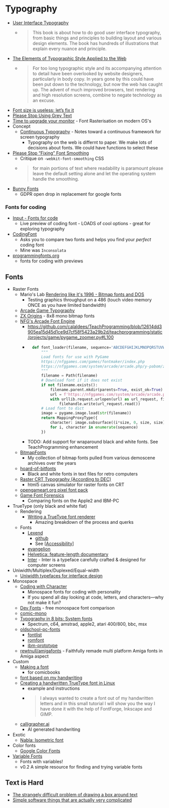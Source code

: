 Typography
==========

* [User Interface Typography](https://imperavi.com/books/ui-typography/)
    * > This book is about how to do good user interface typography, from basic things and principles to building layout and various design elements. The book has hundreds of illustrations that explain every nuance and principle. 
* [The Elements of Typographic Style Applied to the Web](http://webtypography.net/)
    * > For too long typographic style and its accompanying attention to detail have been overlooked by website designers, particularly in body copy. In years gone by this could have been put down to the technology, but now the web has caught up. The advent of much improved browsers, text rendering and high resolution screens, combine to negate technology as an excuse.
* [Font size is useless; let’s fix it](https://tonsky.me/blog/font-size/)
* [Please Stop Using Grey Text](https://tangledweb.xyz/please-stop-using-grey-text-3d3e71acfca8)
* [Time to upgrade your monitor](https://tonsky.me/blog/monitors/) - Font Rasterisation on modern OS's
* Concept
    * [Continuous Typography](https://maxkoehler.com/posts/continuous-typography/) - Notes toward a continuous framework for screen typography
        * Typography on the web is differnt to paper. We make lots of decisions about fonts. We could have functions to select these
* [Please Stop “Fixing” Font Smoothing](https://usabilitypost.com/2012/11/05/stop-fixing-font-smoothing/)
    * Critique on `-webkit-font-smoothing` CSS
    * > for main portions of text where readability is paramount please leave the default setting alone and let the operating system handle the smoothing.
* [Bunny Fonts](https://fonts.bunny.net/about)
    * GDPR open drop in replacement for google fonts

### Fonts for coding

* [Input - Fonts for code](https://input.djr.com/preview/)
    * Live preview of coding font - LOADS of cool options - great for exploring typography
* [CodingFont](https://www.codingfont.com/)
    * Asks you to compare two fonts and helps you find your _perfect_ coding font
    * Mine was `Inconsolata`
* [programmingfonts.org](https://www.programmingfonts.org/)
    * fonts for coding with previews


Fonts
-----

* Raster Fonts
    * Mario's Lab [Rendering like it's 1996 - Bitmap fonts and DOS](https://marioslab.io/posts/rendering-like-its-1996/dos-nostalgia/)
        * Testing graphics throughput on a 486 (touch video memory ONCE as you have limited bandwidth)
    * [Arcade Game Typography](https://readonlymemory.vg/shop/book/arcade-game-typography/)
    * [ZX Origins](https://damieng.com/typography/zx-origins) - 8x8 mono bitmap fonts
    * [NFG's Arcade Font Engine](https://nfggames.com/games/fontmaker/lister.php)
        * https://github.com/calaldees/TeachProgramming/blob/12614dd3905ea15d45d1ce9d7cf58f5423a29b2d/teachprogramming/static/projects/game/pygame_zoomer.py#L100
        * ```python
            def font_loader(filename, sequence='ABCDEFGHIJKLMNOPQRSTUVWXYZ0123456789', size=8, font_name='aof2'):
                """
                Load fonts for use with PyGame
                https://nfggames.com/games/fontmaker/index.php
                https://nfggames.com/system/arcade/arcade.php/y-pabom/z-0/x-ABCDEFGHIJKLMNOPQRSTUVWXYZ01234567890
                """
                filename = Path(filename)
                # Download font if it does not exist
                if not filename.exists():
                    filename.parent.mkdir(parents=True, exist_ok=True)
                    url = f'https://nfggames.com/system/arcade/arcade.php/y-{font_name}/z-{(size/8)-1}/x-{sequence}'
                    with urllib.request.urlopen(url) as url_request, filename.open(mode='wb') as filehandle:
                        filehandle.write(url_request.read())
                # Load font to dict
                image = pygame.image.load(str(filename))
                return MappingProxyType({
                    character: image.subsurface((i*size, 0, size, size))
                    for i, character in enumerate(sequence)
                })
          ```
        * TODO: Add support for wraparound black and white fonts. See TeachProgramming enhancement
    * [BitmapFonts](https://github.com/ianhan/BitmapFonts/blob/main/README.md)
        * My collection of bitmap fonts pulled from various demoscene archives over the years
    * [hoard-of-bitfonts](https://github.com/robhagemans/hoard-of-bitfonts/)
        * Black and white fonts in text files for retro computers
    * [Raster CRT Typography (According to DEC)](https://www.masswerk.at/nowgobang/2019/dec-crt-typography)
        * html5 canvas simulator for raster fonts on CRT
    * [opengameart.org pixel font pack](https://opengameart.org/content/bitmap-font-pack)
    * [Game Font Forensics](https://int10h.org/blog/2024/02/game-font-forensics/)
        * Comparing fonts on the Apple2 and IBM-PC
* TrueType (only black and white flat)
    * Rendering
        * [Writing a TrueType font renderer](https://axleos.com/writing-a-truetype-font-renderer/)
            * Amazing breakdown of the process and querks
    * Fonts
        * [Lexend](https://www.lexend.com/)
            * [github](https://github.com/ThomasJockin/lexend)
            * See [[Accessibility]]
        * [evangelion](https://fontsinuse.com/uses/28760/neon-genesis-evangelion)
        * [Helvetica: feature-length documentary](https://www.hustwit.com/helvetica)
        * [Inter](https://rsms.me/inter/) - Inter is a typeface carefully crafted & designed for computer screens
* Uniwidth/Multiplex/Duplexed/Equal-width
    * [Uniwidth typefaces for interface design](https://uxdesign.cc/uniwidth-typefaces-for-interface-design-b6e8078dc0f7)
* Monospace
    * [Coding with Character](https://realdougwilson.com/writing/coding-with-character)
        * Monospace fonts for coding with personality
        * If you spend all day looking at code, letters, and characters—why not make it fun?
    * [Dev Fonts](https://devfonts.gafi.dev/) - free monospace font comparison
    * [comic-mono](https://dtinth.github.io/comic-mono-font/)
    * [Typography in 8 bits: System fonts](https://damieng.com/blog/2011/02/20/typography-in-8-bits-system-fonts/)
        * Spectrum, c64, amstrad, apple2, atari 400/800, bbc, msx
    * [oldschool-pc-fonts](https://int10h.org/oldschool-pc-fonts/readme/)
        * [fontlist](https://int10h.org/oldschool-pc-fonts/fontlist/)
        * [romfont](https://github.com/spacerace/romfont)
        * [ibm-prototype](https://int10h.org/blog/2016/03/olympiad-ibm-prototype-fonts-unearthed/)
    * [rewtnull/amigafonts](https://github.com/rewtnull/amigafonts) - Faithfully remade multi platform Amiga fonts in Amiga aspect 
* Custom
    * [Making a font](https://kokorobot.ca/site/making_a_font.html)
        * for comicbooks
    * [font based on my handwriting](https://sachachua.com/blog/2020/06/pythonfontforgeorg-i-made-a-font-based-on-my-handwriting/)
    * [Creating a handwritten TrueType font in Linux](https://gordonlesti.com/creating-a-handwritten-truetype-font-in-linux/)
        * example and instructions
        * > I always wanted to create a font out of my handwritten letters and in this small tutorial I will show you the way I have done it with the help of FontForge, Inkscape and GIMP.
    * [calligrapher.ai](https://www.calligrapher.ai/)
        * AI generated handwriting
* Exotic
    * [Nabla: Isometric font](https://nabla.typearture.com/)
* Color fonts
    * [Google Color Fonts](https://fonts.google.com/knowledge/introducing_type/introducing_color_fonts)
* [Variable Fonts](https://v-fonts.com/)
    * Fonts with variables!
    *  v0.2 A simple resource for finding and trying variable fonts 

Text is Hard
------------
* [The strangely difficult problem of drawing a box around text](https://blog.battlefy.com/the-strangely-difficult-problem-of-drawing-a-box-around-text-e6a70bdf6bb9)
* [Simple software things that are actually very complicated](https://www.construct.net/en/blogs/ashleys-blog-2/simple-software-things-1587)

[//begin]: # "Autogenerated link references for markdown compatibility"
[Accessibility]: accessibility.md "Accessibility"
[//end]: # "Autogenerated link references"